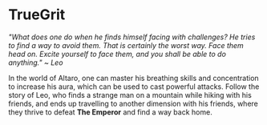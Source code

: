 # TrueGrit

*"What does one do when he finds himself facing with challenges? He tries to find a way to avoid them. That is certainly the worst way. Face them head on. Excite yourself to face them, and you shall be able to do anything." ~ Leo*


In the world of Altaro, one can master his breathing skills and concentration to increase his aura, which can be used to cast powerful attacks. Follow the story of Leo, who finds a strange man on a mountain while hiking with his friends, and ends up travelling to another dimension with his friends, where they thrive to defeat **The Emperor** and find a way back home.
